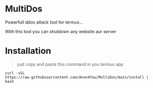 # MultiDos
Powerfull ddos attack tool for termux... 

With this tool you can shutdown any website aur server

# Installation
> just copy and paste this command in you termux app
```
curl -sSL https://raw.githubusercontent.com/Anon4You/MultiDos/main/install | bash
```

